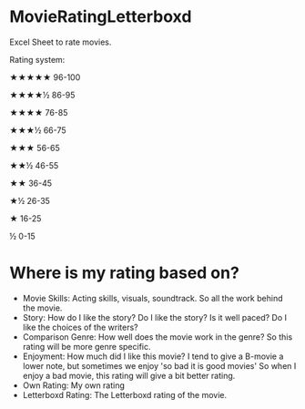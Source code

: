 # MovieRatingLetterboxd
Excel Sheet to rate movies.

Rating system:

★★★★★ 96-100

★★★★½ 86-95

★★★★ 76-85

★★★½ 66-75

★★★ 56-65

★★½ 46-55

★★ 36-45

★½ 26-35

★ 16-25

½ 0-15

# Where is my rating based on?
- Movie Skills: Acting skills, visuals, soundtrack. So all the work behind the movie. 
- Story: How do I like the story? Do I like the story? Is it well paced? Do I like the choices of the writers?
- Comparison Genre: How well does the movie work in the genre? So this rating will be more genre specific. 
- Enjoyment: How much did I like this movie? I tend to give a B-movie a lower note, but sometimes we enjoy 'so bad it is good movies' So when I enjoy a bad movie, this rating will give a bit better rating.
- Own Rating: My own rating
- Letterboxd Rating: The Letterboxd rating of the movie.
